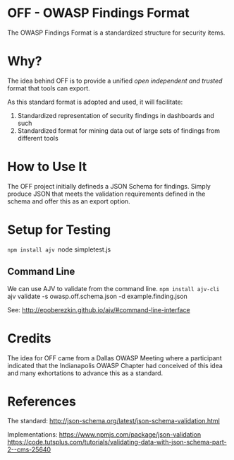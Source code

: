 # OFF - OWASP Findings Format

The OWASP Findings Format is a standardized structure for security items.

# Why?

The idea behind OFF is to provide a unified *open independent and trusted* format that tools can export.

As this standard format is adopted and used, it will facilitate: 
1. Standardized representation of security findings in dashboards and such
2. Standardized format for mining data out of large sets of findings from different tools

# How to Use It

The OFF project initially defineds a JSON Schema for findings.  Simply produce JSON that meets the validation requirements defined in the schema and offer this as an export option.

# Setup for Testing

`npm install ajv
`node simpletest.js

## Command Line

We can use AJV to validate from the command line.
`npm install ajv-cli
`ajv validate -s owasp.off.schema.json -d example.finding.json

See:  http://epoberezkin.github.io/ajv/#command-line-interface

# Credits

The idea for OFF came from a Dallas OWASP Meeting where a participant indicated that the Indianapolis OWASP
Chapter had conceived of this idea and many exhortations to advance this as a standard.

# References

The standard: 
http://json-schema.org/latest/json-schema-validation.html

Implementations: 
https://www.npmjs.com/package/json-validation
https://code.tutsplus.com/tutorials/validating-data-with-json-schema-part-2--cms-25640



